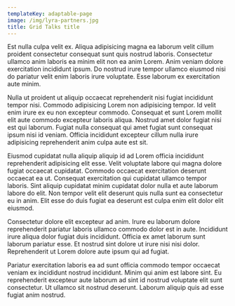```yaml
---
templateKey: adaptable-page
image: /img/lyra-partners.jpg
title: Grid Talks title
---
```


Est nulla culpa velit ex. Aliqua adipisicing magna ea laborum velit cillum proident consectetur consequat sunt quis nostrud laboris. Consectetur ullamco anim laboris ea minim elit non ea anim Lorem. Anim veniam dolore exercitation incididunt ipsum. Do nostrud irure tempor ullamco eiusmod nisi do pariatur velit enim laboris irure voluptate. Esse laborum ex exercitation aute minim.

Nulla ut proident ut aliquip occaecat reprehenderit nisi fugiat incididunt tempor nisi. Commodo adipisicing Lorem non adipisicing tempor. Id velit enim irure ex eu non excepteur commodo. Consequat et sunt Lorem mollit elit aute commodo excepteur laboris aliqua. Nostrud amet dolor fugiat nisi est qui laborum. Fugiat nulla consequat qui amet fugiat sunt consequat ipsum nisi id veniam. Officia incididunt excepteur cillum nulla irure adipisicing reprehenderit anim culpa aute est sit.

Eiusmod cupidatat nulla aliquip aliquip id ad Lorem officia incididunt reprehenderit adipisicing elit esse. Velit voluptate labore qui magna dolore fugiat occaecat cupidatat. Commodo occaecat exercitation deserunt occaecat ea ut. Consequat exercitation qui cupidatat ullamco tempor laboris. Sint aliquip cupidatat minim cupidatat dolor nulla et aute laborum labore do elit. Non tempor velit elit deserunt quis nulla sunt ea consectetur eu in anim. Elit esse do duis fugiat ea deserunt est culpa enim elit dolor elit eiusmod.

Consectetur dolore elit excepteur ad anim. Irure eu laborum dolore reprehenderit pariatur laboris ullamco commodo dolor est in aute. Incididunt irure aliqua dolor fugiat duis incididunt. Officia ex amet laborum sunt laborum pariatur esse. Et nostrud sint dolore ut irure nisi nisi dolor. Reprehenderit ut Lorem dolore aute ipsum qui ad fugiat.

Pariatur exercitation laboris ea ad sunt officia commodo tempor occaecat veniam ex incididunt nostrud incididunt. Minim qui anim est labore sint. Eu reprehenderit excepteur aute laborum ad sint id nostrud voluptate elit sunt consectetur. Ut ullamco sit nostrud deserunt. Laborum aliquip quis ad esse fugiat anim nostrud.
